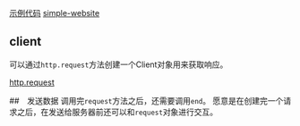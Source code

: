 [示例代码](https://github.com/hungryYang/node_practice/tree/master/http-server/server-client)
[simple-website](https://github.com/hungryYang/node_practice/tree/master/http-server/simple-website)
## client

可以通过`http.request`方法创建一个Client对象用来获取响应。

[http.request](http://nodejs.cn/api/http.html#http_http_request_options_callback)

##　发送数据
调用完`request`方法之后，还需要调用`end`。
愿意是在创建完一个请求之后，在发送给服务器前还可以和`request`对象进行交互。

